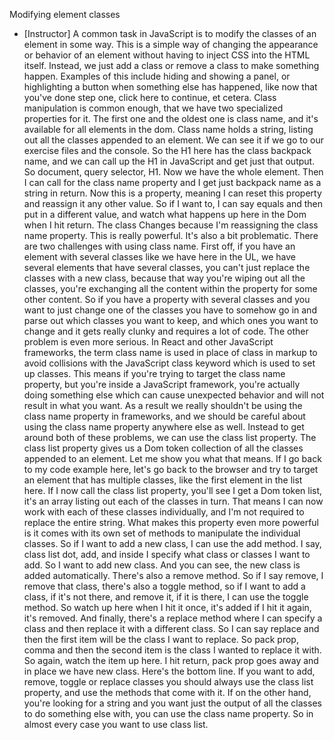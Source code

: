 Modifying element classes
- [Instructor] A common task in JavaScript is to modify the classes of an element in some way. This is a simple way of changing the appearance or behavior of an element without having to inject CSS into the HTML itself. Instead, we just add a class or remove a class to make something happen. Examples of this include hiding and showing a panel, or highlighting a button when something else has happened, like now that you've done step one, click here to continue, et cetera. Class manipulation is common enough, that we have two specialized properties for it. The first one and the oldest one is class name, and it's available for all elements in the dom. Class name holds a string, listing out all the classes appended to an element. We can see it if we go to our exercise files and the console. So the H1 here has the class backpack name, and we can call up the H1 in JavaScript and get just that output. So document, query selector, H1. Now we have the whole element. Then I can call for the class name property and I get just backpack name as a string in return. Now this is a property, meaning I can reset this property and reassign it any other value. So if I want to, I can say equals and then put in a different value, and watch what happens up here in the Dom when I hit return. The class Changes because I'm reassigning the class name property. This is really powerful. It's also a bit problematic. There are two challenges with using class name. First off, if you have an element with several classes like we have here in the UL, we have several elements that have several classes, you can't just replace the classes with a new class, because that way you're wiping out all the classes, you're exchanging all the content within the property for some other content. So if you have a property with several classes and you want to just change one of the classes you have to somehow go in and parse out which classes you want to keep, and which ones you want to change and it gets really clunky and requires a lot of code. The other problem is even more serious. In React and other JavaScript frameworks, the term class name is used in place of class in markup to avoid collisions with the JavaScript class keyword which is used to set up classes. This means if you're trying to target the class name property, but you're inside a JavaScript framework, you're actually doing something else which can cause unexpected behavior and will not result in what you want. As a result we really shouldn't be using the class name property in frameworks, and we should be careful about using the class name property anywhere else as well. Instead to get around both of these problems, we can use the class list property. The class list property gives us a Dom token collection of all the classes appended to an element. Let me show you what that means. If I go back to my code example here, let's go back to the browser and try to target an element that has multiple classes, like the first element in the list here. If I now call the class list property, you'll see I get a Dom token list, it's an array listing out each of the classes in turn. That means I can now work with each of these classes individually, and I'm not required to replace the entire string. What makes this property even more powerful is it comes with its own set of methods to manipulate the individual classes. So if I want to add a new class, I can use the add method. I say, class list dot, add, and inside I specify what class or classes I want to add. So I want to add new class. And you can see, the new class is added automatically. There's also a remove method. So if I say remove, I remove that class, there's also a toggle method, so if I want to add a class, if it's not there, and remove it, if it is there, I can use the toggle method. So watch up here when I hit it once, it's added if I hit it again, it's removed. And finally, there's a replace method where I can specify a class and then replace it with a different class. So I can say replace and then the first item will be the class I want to replace. So pack prop, comma and then the second item is the class I wanted to replace it with. So again, watch the item up here. I hit return, pack prop goes away and in place we have new class. Here's the bottom line. If you want to add, remove, toggle or replace classes you should always use the class list property, and use the methods that come with it. If on the other hand, you're looking for a string and you want just the output of all the classes to do something else with, you can use the class name property. So in almost every case you want to use class list.